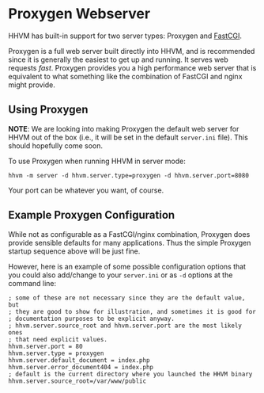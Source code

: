 # Proxygen Webserver

HHVM has built-in support for two server types: Proxygen and [FastCGI](../advanced-usage/fastcgi).

Proxygen is a full web server built directly into HHVM, and is recommended since it is generally the easiest to get up and running. It serves web requests *fast*.  Proxygen provides you a high performance web server that is equivalent to what something like the combination of FastCGI and nginx might provide.

## Using Proxygen

**NOTE**: We are looking into making Proxygen the default web server for HHVM out of the box (i.e., it will be set in the default `server.ini` file). This should hopefully come soon.

To use Proxygen when running HHVM in server mode:

```
hhvm -m server -d hhvm.server.type=proxygen -d hhvm.server.port=8080
```

Your port can be whatever you want, of course.

## Example Proxygen Configuration

While not as configurable as a FastCGI/nginx combination, Proxygen does provide sensible defaults for many applications. Thus the simple Proxygen startup sequence above will be just fine.

However, here is an example of some possible configuration options that you could also add/change to your `server.ini` or as `-d` options at the command line:

```
; some of these are not necessary since they are the default value, but
; they are good to show for illustration, and sometimes it is good for
; documentation purposes to be explicit anyway.
; hhvm.server.source_root and hhvm.server.port are the most likely ones
; that need explicit values.
hhvm.server.port = 80
hhvm.server.type = proxygen
hhvm.server.default_document = index.php
hhvm.server.error_document404 = index.php
; default is the current directory where you launched the HHVM binary
hhvm.server.source_root=/var/www/public
```
